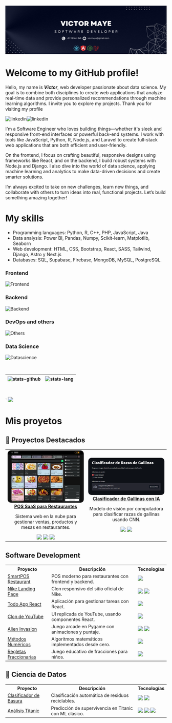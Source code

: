 ![cover](./cover.png)

# Welcome to my GitHub profile!

Hello, my name is **_Victor_**, web developer passionate about data science. My goal is to combine both disciplines to create web applications that analyze real-time data and provide personalized recommendations through machine learning algorithms. I invite you to explore my projects. Thank you for visiting my profile

<p>
   <a href="https://www.linkedin.com/in/victor-fullstack/">
      <img align="left" alt="linkedin" src="https://img.shields.io/badge/LinkedIn-0077B5?style=for-the-badge&logo=linkedin&logoColor=white" />
   </a>
   <a class="color:red;font-weight:bold" href="https://valece.vercel.app">
      <img align="left" alt="linkedin" src="https://img.shields.io/badge/PORTFOLIO%20-20B2AA?style=for-the-badge" />
   </a>
</p>

</br>

<p>
   
I'm a Software Engineer who loves building things—whether it's sleek and responsive front-end interfaces or powerful back-end systems. I work with tools like JavaScript, Python, R, Node.js, and Laravel to create full-stack web applications that are both efficient and user-friendly.

On the frontend, I focus on crafting beautiful, responsive designs using frameworks like React, and on the backend, I build robust systems with Node.js and Django. I also dive into the world of data science, applying machine learning and analytics to make data-driven decisions and create smarter solutions.

I’m always excited to take on new challenges, learn new things, and collaborate with others to turn ideas into real, functional projects. Let’s build something amazing together!

</p>

# My skills

- Programming languages: Python, R, C++, PHP, JavaScript, Java
- Data analysis: Power BI, Pandas, Numpy, Scikit-learn, Matplotlib, Seaborn
- Web development: HTML, CSS, Bootstrap, React, SASS, Tailwind, Django, Astro y Next.js
- Databases: SQL, Supabase, Firebase, MongoDB, MySQL, PostgreSQL.

<!-- * Machine Learning: Regresión, Clasificación, Agrupamiento, Redes neuronales
* Procesamiento de Lenguaje Natural (NLP): NLTK, Spacy
* Big Data: Hadoop, Spark -->

### Frontend

![Frontend](https://skills-icons.vercel.app/api/icons?i=nextjs,reactjs,astro,reactnative,js,ts,css,html,vite,angularjs,streamlit,tailwindcss,bootstrap,shadcnui,materialui,nextui,chartjs,swiper,reactquery,redux,zustand)

### Backend

![Backend](https://skills-icons.vercel.app/api/icons?i=node,php,python,java,expressjs,nestjs,fastapi,laravel,mongodb,mysql,postgresql,sqlite,prisma,jwt,socketio,supabase)

### DevOps and others

![Others](https://skills-icons.vercel.app/api/icons?i=linux,archlinux,ubuntu,digitalocean,netlify,railway,render,docker,figma,postman,cpp,git,swagger,xampp)

### Data Science

![Datascience](https://skills-icons.vercel.app/api/icons?i=python,r,anaconda,pandas,scikitlearn,tensorflow)

<br/>

| ![stats-github](https://github-readme-stats.vercel.app/api?username=valec3&show_icons=true&include_all_commits=true&theme=algolia) | ![stats-lang](<https://github-readme-stats.vercel.app/api/top-langs/?username=valec3&layout=compact&theme=radical&hide=jupyter%20notebook,jupyter%20notebook%20(ipython),html>) |
| ---------------------------------------------------------------------------------------------------------------------------------- | ------------------------------------------------------------------------------------------------------------------------------------------------------------------------------- |

<br/>

<p align="left"><a href`="#">`
  <img src="https://github-profile-trophy.vercel.app/?username=valec3&margin-w=28&margin-h=15&theme=nord" />
</p>

# Mis proyetos

## 🌟 Proyectos Destacados

<div align="center">
      <table>
        <tr>
          <td align="center" width="45%">
            <img
              src="./assets/fyrapos.png"
              alt="POS SaaS"
              style="border-radius: 10px"
            /><br />
            <strong
              ><a href="https://fyrapos.software/"
                >POS SaaS para Restaurantes</a
              ></strong
            ><br />
            <p style="font-size: 14px">
              Sistema web en la nube para gestionar ventas, productos y mesas en
              restaurantes.
            </p>
            <img
              src="https://img.shields.io/badge/React-20232A?logo=react&logoColor=61DAFB"
            />
            <img
              src="https://img.shields.io/badge/Node.js-339933?logo=node.js&logoColor=white"
            />
            <img
              src="https://img.shields.io/badge/MySQL-4479A1?logo=mysql&logoColor=white"
            />
          </td>
          <td align="center" width="45%">
            <img
              src="./assets/quegallina.png"
              alt="Clasificador Gallinas"
              style="border-radius: 10px"
            /><br />
            <strong
              ><a href="https://github.com/valec3/clasificador_gallinas"
                >Clasificador de Gallinas con IA</a
              ></strong
            ><br />
            <p style="font-size: 14px">
              Modelo de visión por computadora para clasificar razas de gallinas
              usando CNN.
            </p>
            <img
              src="https://img.shields.io/badge/Python-3776AB?logo=python&logoColor=white"
            />
            <img
              src="https://img.shields.io/badge/TensorFlow-FF6F00?logo=tensorflow&logoColor=white"
            />
          </td>
        </tr>
      </table>
    </div>

## Software Development

<table>
   <tr>
      <th>Proyecto</th>
      <th>Descripción</th>
      <th>Tecnologías</th>
   </tr>
   <tr>
      <td>
         <a href="https://pos-restaurant-knia.vercel.app/"
         >SmartPOS Restaurant</a
         >
      </td>
      <td>POS moderno para restaurantes con frontend y backend.</td>
      <td>
         <img
         src="https://img.shields.io/badge/React-20232A?logo=react&logoColor=61DAFB"
         />
      </td>
   </tr>
   <tr>
      <td>
         <a href="https://github.com/valec3/Nike-web-clon"
         >Nike Landing Page</a
         >
      </td>
      <td>Clon responsivo del sitio oficial de Nike.</td>
      <td>
         <img
         src="https://img.shields.io/badge/HTML5-E34F26?logo=html5&logoColor=white"
         />
         <img
         src="https://img.shields.io/badge/CSS3-1572B6?logo=css3&logoColor=white"
         />
      </td>
   </tr>
   <tr>
      <td>
         <a href="https://github.com/valec3/TodoAppReact">Todo App React</a>
      </td>
      <td>Aplicación para gestionar tareas con React.</td>
      <td>
         <img
         src="https://img.shields.io/badge/React-20232A?logo=react&logoColor=61DAFB"
         />
      </td>
   </tr>
   <tr>
      <td>
         <a href="https://github.com/valec3/YT-clone">Clon de YouTube</a>
      </td>
      <td>UI replicada de YouTube, usando componentes React.</td>
      <td>
         <img
         src="https://img.shields.io/badge/React-20232A?logo=react&logoColor=61DAFB"
         />
      </td>
   </tr>
   <tr>
      <td>
         <a href="https://github.com/valec3/Python-Alien-Invasion"
         >Alien Invasion</a
         >
      </td>
      <td>Juego arcade en Pygame con animaciones y puntaje.</td>
      <td>
         <img
         src="https://img.shields.io/badge/Python-3776AB?logo=python&logoColor=white"
         />
         <img
         src="https://img.shields.io/badge/Pygame-222?logo=python&logoColor=white"
         />
      </td>
   </tr>
   <tr>
      <td>
         <a href="https://github.com/valec3/methods_numeric"
         >Métodos Numéricos</a
         >
      </td>
      <td>Algoritmos matemáticos implementados desde cero.</td>
      <td>
         <img
         src="https://img.shields.io/badge/Python-3776AB?logo=python&logoColor=white"
         />
      </td>
   </tr>
   <tr>
      <td>
         <a href="https://github.com/valec3/Game_py_Regletas_fraccionarias"
         >Regletas Fraccionarias</a
         >
      </td>
      <td>Juego educativo de fracciones para niños.</td>
      <td>
         <img
         src="https://img.shields.io/badge/Python-3776AB?logo=python&logoColor=white"
         />
      </td>
   </tr>
</table>

## 🐍 Ciencia de Datos

<table>
      <tr>
        <th>Proyecto</th>
        <th>Descripción</th>
        <th>Tecnologías</th>
      </tr>
      <tr>
        <td>
          <a href="https://github.com/valec3/clasificador_basura"
            >Clasificador de Basura</a
          >
        </td>
        <td>Clasificación automática de residuos reciclables.</td>
        <td>
          <img
            src="https://img.shields.io/badge/Python-3776AB?logo=python&logoColor=white"
          />
          <img
            src="https://img.shields.io/badge/TensorFlow-FF6F00?logo=tensorflow&logoColor=white"
          />
        </td>
      </tr>
      <tr>
        <td>
          <a href="https://github.com/valec3/Titanic_DA">Análisis Titanic</a>
        </td>
        <td>Predicción de supervivencia en Titanic con ML clásico.</td>
        <td>
          <img
            src="https://img.shields.io/badge/Python-3776AB?logo=python&logoColor=white"
          />
          <img
            src="https://img.shields.io/badge/Pandas-150458?logo=pandas&logoColor=white"
          />
          <img
            src="https://img.shields.io/badge/Scikit--learn-F7931E?logo=scikit-learn&logoColor=white"
          />
        </td>
      </tr>
    </table>

